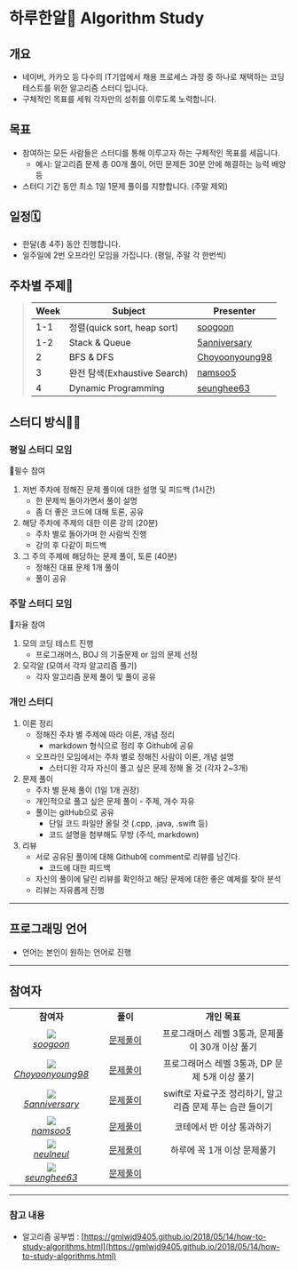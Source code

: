 # 하루한알💊 Algorithm Study

## 개요

- 네이버, 카카오 등 다수의 IT기업에서 채용 프로세스 과정 중 하나로 채택하는 코딩 테스트를 위한 알고리즘 스터디 입니다.
- 구체적인 목표를 세워 각자만의 성취를 이루도록 노력합니다.

## 목표

- 참여하는 모든 사람들은 스터디를 통해 이루고자 하는 구체적인 목표를 세웁니다.
    - 예시: 알고리즘 문제 총 00개 풀이, 어떤 문제든 30분 안에 해결하는 능력 배양 등
- 스터디 기간 동안 최소 1일 1문제 풀이를 지향합니다. (주말 제외)

## 일정🗓

- 한달(총 4주) 동안 진행합니다.
- 일주일에 2번 오프라인 모임을 가집니다. (평일, 주말 각 한번씩)

## 주차별 주제📕

> | Week | Subject                    | Presenter      |
> | ---- | -------------------------- | -------------- |
> | 1-1  | 정렬(quick sort, heap sort) | [soogoon](https://github.com/soogoon) |
> | 1-2  | Stack & Queue              | [5anniversary](https://github.com/5anniversary) |
> | 2    | BFS & DFS                  | [Choyoonyoung98](https://github.com/Choyoonyoung98) |
> | 3    | 완전 탐색(Exhaustive Search) | [namsoo5](https://github.com/namsoo5) |
> | 4    | Dynamic Programming        | [seunghee63](https://github.com/seunghee63) |

## 스터디 방식👨‍💻

### 평일 스터디 모임

🚨필수 참여

1. 저번 주차에 정해진 문제 풀이에 대한 설명 및 피드백 (1시간)
    - 한 문제씩 돌아가면서 풀이 설명
    - 좀 더 좋은 코드에 대해 토론, 공유
2. 해당 주차에 주제의 대한 이론 강의 (20분)
    - 주차 별로 돌아가며 한 사람씩 진행
    - 강의 후 다같이 피드백
3. 그 주의 주제에 해당하는 문제 풀이, 토론 (40분)
    - 정해진 대표 문제 1개 풀이
    - 풀이 공유

### 주말 스터디 모임

🌟자율 참여

1. 모의 코딩 테스트 진행
    - 프로그래머스, BOJ 의 기출문제 or 임의 문제 선정
2. 모각알 (모여서 각자 알고리즘 풀기)
    - 각자 알고리즘 문제 풀이 및 풀이 공유

### 개인 스터디

1. 이론 정리
    - 정해진 주차 별 주제에 따라 이론, 개념 정리
        - markdown 형식으로 정리 후 Github에 공유
    - 오프라인 모임에서는 주차 별로 정해진 사람이 이론, 개념 설명
        - 스터디원 각자 자신이 풀고 싶은 문제 정해 올 것 (각자 2~3개)
2. 문제 풀이
    - 주차 별 문제 풀이 (1일 1개 권장)
    - 개인적으로 풀고 싶은 문제 풀이 - 주제, 개수 자유
    - 풀이는 gitHub으로 공유
        - 단일 코드 파일만 올릴 것 (.cpp, .java, .swift 등)
        - 코드 설명을 첨부해도 무방 (주석, markdown)
3. 리뷰
    - 서로 공유된 풀이에 대해 Github에 comment로 리뷰를 남긴다.
        - 코드에 대한 피드백
    - 자신의 풀이에 달린 리뷰를 확인하고 해당 문제에 대한 좋은 예제를 찾아 분석
    - 리뷰는 자유롭게 진행

---

## 프로그래밍 언어

- 언어는 본인이 원하는 언어로 진행

---

## 참여자

<table>
    <tr align="center">
        <td><B>참여자<B></td>
        <td width="100"><B>풀이<B></td>
        <td><B>개인 목표<B></td>
    </tr>
    <tr align="center">
        <td>
            <img src="https://github.com/soogoon.png?size=100">
            <br>
            <a href="https://github.com/soogoon"><I>soogoon</I></a>
        </td>
        <td width="100"><a href="/soogoon/soogoon.md">문제풀이</a></td>
        <td>프로그래머스 레벨 3통과, 문제풀이 30개 이상 풀기</td>
    </tr>
    <tr align="center">
        <td>
            <img src="https://github.com/Choyoonyoung98.png?size=100">
            <br>
            <a href="https://github.com/Choyoonyoung98"><I>Choyoonyoung98</I></a>
        </td>
        <td width="100"><a href="">문제풀이</a></td>
        <td>프로그래머스 레벨 3통과, DP 문제 5개 이상 풀기</td>
    </tr>
    <tr align="center">
        <td>
            <img src="https://github.com/5anniversary.png?size=100">
            <br>
            <a href="https://github.com/5anniversary"><I>5anniversary</I></a>
        </td>
        <td width="100"><a href="/Junhyeon">문제풀이</a></td>
        <td>swift로 자료구조 정리하기, 알고리즘 문제 푸는 습관 들이기</td>
    </tr>
    <tr align="center">
        <td>
            <img src="https://github.com/namsoo5.png?size=100">
            <br>
            <a href="https://github.com/namsoo5"><I>namsoo5</I></a>
        </td>
        <td width="100"><a href="">문제풀이</a></td>
        <td>코테에서 반 이상 통과하기</td>
    </tr>
    <tr align="center">
        <td>
            <img src="https://github.com/neulneul.png?size=100">
            <br>
            <a href="https://github.com/neulneul"><I>neulneul</I></a>
        </td>
        <td width="100"><a href="">문제풀이</a></td>
        <td>하루에 꼭 1개 이상 문제풀기</td>
    </tr>
    <tr align="center">
        <td>
            <img src="https://github.com/seunghee63.png?size=100">
            <br>
            <a href="https://github.com/seunghee63"><I>seunghee63</I></a>
        </td>
        <td width="100"><a href="">문제풀이</a></td>
        <td></td>
    </tr>
</table>

---

### 참고 내용
- 알고리즘 공부법 : [https://gmlwjd9405.github.io/2018/05/14/how-to-study-algorithms.html](https://gmlwjd9405.github.io/2018/05/14/how-to-study-algorithms.html)
